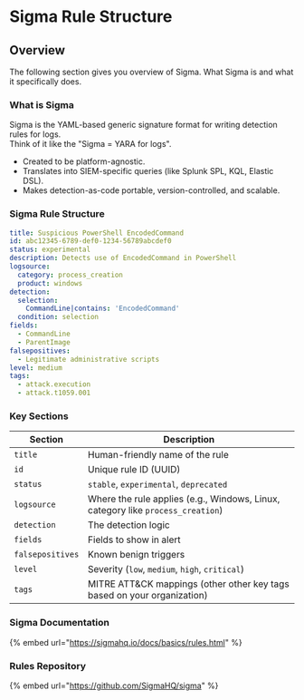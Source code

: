 # Sigma Rule Structure

## Overview

The following section gives you overview of Sigma. What Sigma is and what it specifically does.&#x20;

### What is Sigma

Sigma is the YAML-based generic signature format for writing detection rules for logs.\
Think of it like the "Sigma = YARA for logs".

* Created to be platform-agnostic.
* Translates into SIEM-specific queries (like Splunk SPL, KQL, Elastic DSL).
* Makes detection-as-code portable, version-controlled, and scalable.

### Sigma Rule Structure

```yaml
title: Suspicious PowerShell EncodedCommand
id: abc12345-6789-def0-1234-56789abcdef0
status: experimental
description: Detects use of EncodedCommand in PowerShell
logsource:
  category: process_creation
  product: windows
detection:
  selection:
    CommandLine|contains: 'EncodedCommand'
  condition: selection
fields:
  - CommandLine
  - ParentImage
falsepositives:
  - Legitimate administrative scripts
level: medium
tags:
  - attack.execution
  - attack.t1059.001
```

### Key Sections

| Section          | Description                                                                     |
| ---------------- | ------------------------------------------------------------------------------- |
| `title`          | Human-friendly name of the rule                                                 |
| `id`             | Unique rule ID (UUID)                                                           |
| `status`         | `stable`, `experimental`, `deprecated`                                          |
| `logsource`      | Where the rule applies (e.g., Windows, Linux, category like `process_creation`) |
| `detection`      | The detection logic                                                             |
| `fields`         | Fields to show in alert                                                         |
| `falsepositives` | Known benign triggers                                                           |
| `level`          | Severity (`low`, `medium`, `high`, `critical`)                                  |
| `tags`           | MITRE ATT\&CK mappings (other other key tags based on your organization)        |

### Sigma Documentation

{% embed url="https://sigmahq.io/docs/basics/rules.html" %}

### Rules Repository

{% embed url="https://github.com/SigmaHQ/sigma" %}
